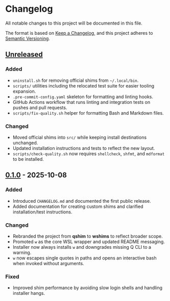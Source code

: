 # Changelog

All notable changes to this project will be documented in this file.

The format is based on [Keep a Changelog](https://keepachangelog.com/en/1.0.0/),
and this project adheres to [Semantic Versioning](https://semver.org/spec/v2.0.0.html).

## [Unreleased]

### Added

- `uninstall.sh` for removing official shims from `~/.local/bin`.
- `scripts/` utilities including the relocated test suite for easier tooling expansion.
- `.pre-commit-config.yaml` skeleton for formatting and linting hooks.
- GitHub Actions workflow that runs linting and integration tests on pushes and pull requests.
- `scripts/fix-quality.sh` helper for formatting Bash and Markdown files.

### Changed

- Moved official shims into `src/` while keeping install destinations unchanged.
- Updated installation instructions and tests to reflect the new layout.
- `scripts/check-quality.sh` now requires `shellcheck`, `shfmt`, and `mdformat` to be installed.

## [0.1.0] - 2025-10-08

### Added

- Introduced `CHANGELOG.md` and documented the first public release.
- Added documentation for creating custom shims and clarified installation/test instructions.

### Changed

- Rebranded the project from **qshim** to **wshims** to reflect broader scope.
- Promoted `w` as the core WSL wrapper and updated README messaging.
- Installer now always installs `w` and downgrades missing Q CLI to a warning.
- `w` now escapes single quotes in paths and opens an interactive bash when invoked without arguments.

### Fixed

- Improved shim performance by avoiding slow login shells and handling installer hangs.

[0.1.0]: https://github.com/tommcd/wshims/releases/tag/v0.1.0
[unreleased]: https://github.com/tommcd/wshims/compare/v0.1.0...HEAD
